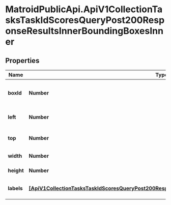 # MatroidPublicApi.ApiV1CollectionTasksTaskIdScoresQueryPost200ResponseResultsInnerBoundingBoxesInner

## Properties

Name | Type | Description | Notes
------------ | ------------- | ------------- | -------------
**boxId** | **Number** | Unique ID of the bounding box | [optional] 
**left** | **Number** | Left coordinate (0-1) | [optional] 
**top** | **Number** | Top coordinate (0-1) | [optional] 
**width** | **Number** | Width (0-1) | [optional] 
**height** | **Number** | Height (0-1) | [optional] 
**labels** | [**[ApiV1CollectionTasksTaskIdScoresQueryPost200ResponseResultsInnerBoundingBoxesInnerLabelsInner]**](ApiV1CollectionTasksTaskIdScoresQueryPost200ResponseResultsInnerBoundingBoxesInnerLabelsInner.md) | List of labels and scores | [optional] 


